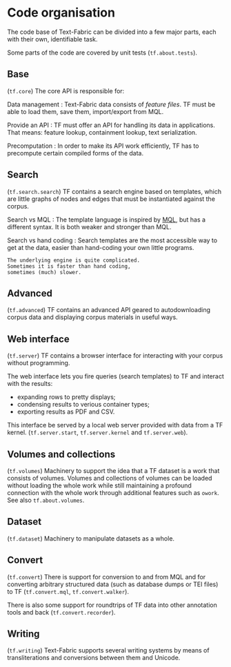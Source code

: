 # Code organisation

The code base of Text-Fabric can be divided into a few major parts,
each with their own, identifiable task.

Some parts of the code are covered by unit tests (`tf.about.tests`).

## Base

(`tf.core`) The core API is responsible for:

Data management
:   Text-Fabric data consists of *feature files*.
    TF must be able to load them, save them, import/export from MQL.

Provide an API
:   TF must offer an API for handling its data in applications.
    That means: feature lookup, containment lookup, text serialization.

Precomputation
:   In order to make its API work efficiently, TF has to precompute certain
    compiled forms of the data.

## Search

(`tf.search.search`) TF contains a search engine based on templates,
which are little graphs of nodes and edges
that must be instantiated against the corpus.

Search vs MQL
:   The template language is inspired by
    [MQL](https://emdros.org), but has a different syntax.
    It is both weaker and stronger than MQL.

Search vs hand coding
:   Search templates are the most accessible way to get at the data,
    easier than hand-coding your own little programs.

    The underlying engine is quite complicated.
    Sometimes it is faster than hand coding,
    sometimes (much) slower.

## Advanced

(`tf.advanced`) TF contains an advanced API geared to autodownloading
corpus data and displaying corpus materials in useful ways.

## Web interface

(`tf.server`) TF contains a browser interface for interacting
with your corpus without programming.

The web interface lets you fire queries (search templates) to TF and interact
with the results:

* expanding rows to pretty displays;
* condensing results to verious container types;
* exporting results as PDF and CSV.

This interface be served by a local web server provided with data from a TF kernel.
(`tf.server.start`, `tf.server.kernel` and `tf.server.web`).

## Volumes and collections

(`tf.volumes`) Machinery to support the idea that a TF dataset
is a work that consists of volumes. Volumes and collections of volumes
can be loaded without loading the whole work while still maintaining
a profound connection with the whole work through additional features such as `owork`.
See also `tf.about.volumes`.

## Dataset

(`tf.dataset`) Machinery to manipulate datasets as a whole.

## Convert

(`tf.convert`) There is support for conversion to and from MQL and for converting
arbitrary structured data (such as database dumps or TEI files) to TF
(`tf.convert.mql`, `tf.convert.walker`).

There is also some support for roundtrips of TF data into other annotation tools and back
(`tf.convert.recorder`).

## Writing

(`tf.writing`) Text-Fabric supports several writing systems by means of transliterations
and conversions between them and Unicode.
